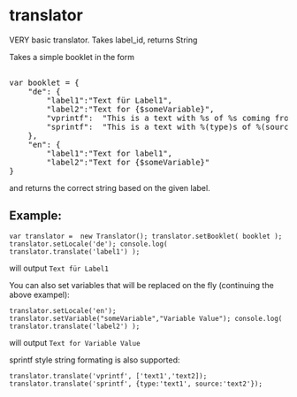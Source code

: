 # translator
VERY basic translator. Takes label_id, returns String

Takes a simple booklet in the form 

<pre> 
var booklet = {
    "de": {
        "label1":"Text für Label1",
        "label2":"Text for {$someVariable}",
        "vprintf":  "This is a text with %s of %s coming from an array",
        "sprintf":  "This is a text with %(type)s of %(source)s coming from an object"
    },
    "en": {
        "label1":"Text for label1",
        "label2":"Text for {$someVariable}"
} 
</pre>

and returns the correct string based on the given label.

##  Example:

`
var translator =  new Translator();
translator.setBooklet( booklet );
translator.setLocale('de');
console.log( translator.translate('label1') );
`

will output `Text für Label1`

You can also set variables that will be replaced on the fly (continuing the above exampel):

`
translator.setLocale('en');
translator.setVariable("someVariable","Variable Value");
console.log( translator.translate('label2') );
`

will output `Text for Variable Value`

sprintf style string formating is also supported:
```
translator.translate('vprintf', ['text1','text2]);
translator.translate('sprintf', {type:'text1', source:'text2'});
```

